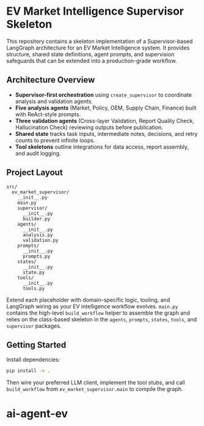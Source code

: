 # EV Market Intelligence Supervisor Skeleton

This repository contains a skeleton implementation of a Supervisor-based LangGraph architecture for an EV Market Intelligence system. It provides structure, shared state definitions, agent prompts, and supervision safeguards that can be extended into a production-grade workflow.

## Architecture Overview

- **Supervisor-first orchestration** using `create_supervisor` to coordinate analysis and validation agents.
- **Five analysis agents** (Market, Policy, OEM, Supply Chain, Finance) built with ReAct-style prompts.
- **Three validation agents** (Cross-layer Validation, Report Quality Check, Hallucination Check) reviewing outputs before publication.
- **Shared state** tracks task inputs, intermediate notes, decisions, and retry counts to prevent infinite loops.
- **Tool skeletons** outline integrations for data access, report assembly, and audit logging.

## Project Layout

```
src/
  ev_market_supervisor/
    __init__.py
    main.py
    supervisor/
      __init__.py
      builder.py
    agents/
      __init__.py
      analysis.py
      validation.py
    prompts/
      __init__.py
      prompts.py
    states/
      __init__.py
      state.py
    tools/
      __init__.py
      tools.py
```

Extend each placeholder with domain-specific logic, tooling, and LangGraph wiring as your EV intelligence workflow evolves. `main.py` contains the high-level `build_workflow` helper to assemble the graph and relies on the class-based skeleton in the `agents`, `prompts`, `states`, `tools`, and `supervisor` packages.

## Getting Started

Install dependencies:

```bash
pip install -e .
```

Then wire your preferred LLM client, implement the tool stubs, and call `build_workflow` from `ev_market_supervisor.main` to compile the graph.
# ai-agent-ev

